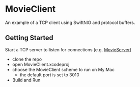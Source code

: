 # MovieClient

An example of a TCP client using SwiftNIO and protocol buffers.

## Getting Started

Start a TCP server to listen for connections (e.g. [MovieServer](https://github.com/jonathanwong/MovieServer))

- clone the repo
- open MovieClient.xcodeproj
- choose the MovieClient scheme to run on My Mac
  - the default port is set to 3010
- Build and Run